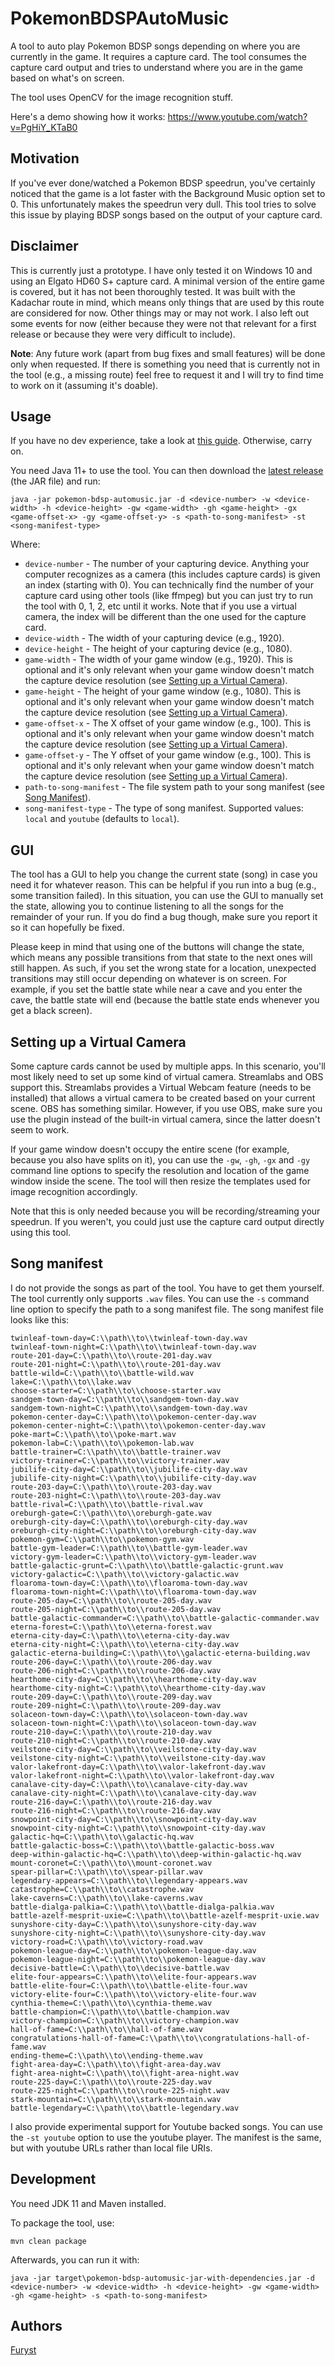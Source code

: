 # PokemonBDSPAutoMusic

A tool to auto play Pokemon BDSP songs depending on where you are currently in the game. It requires a capture card. The tool consumes the capture card output and tries to understand where you are in the game based on what's on screen.

The tool uses OpenCV for the image recognition stuff.

Here's a demo showing how it works: https://www.youtube.com/watch?v=PgHiY_KTaB0

## Motivation

If you've ever done/watched a Pokemon BDSP speedrun, you've certainly noticed that the game is a lot faster with the Background Music option set to 0. This unfortunately makes the speedrun very dull. This tool tries to solve this issue by playing BDSP songs based on the output of your capture card.

## Disclaimer

This is currently just a prototype. I have only tested it on Windows 10 and using an Elgato HD60 S+ capture card. A minimal version of the entire game is covered, but it has not been thoroughly tested. It was built with the Kadachar route in mind, which means only things that are used by this route are considered for now. Other things may or may not work. I also left out some events for now (either because they were not that relevant for a first release or because they were very difficult to include).

**Note**: Any future work (apart from bug fixes and small features) will be done only when requested. If there is something you need that is currently not in the tool (e.g., a missing route) feel free to request it and I will try to find time to work on it (assuming it's doable).

## Usage

If you have no dev experience, take a look at [this guide](https://github.com/daplf/PokemonBDSPAutoMusic/wiki/Beginner-Setup-Guide). Otherwise, carry on.

You need Java 11+ to use the tool. You can then download the [latest release](https://github.com/daplf/PokemonBDSPAutoMusic/releases) (the JAR file) and run:

```
java -jar pokemon-bdsp-automusic.jar -d <device-number> -w <device-width> -h <device-height> -gw <game-width> -gh <game-height> -gx <game-offset-x> -gy <game-offset-y> -s <path-to-song-manifest> -st <song-manifest-type>
```

Where:

- `device-number` - The number of your capturing device. Anything your computer recognizes as a camera (this includes capture cards) is given an index (starting with 0). You can technically find the number of your capture card using other tools (like ffmpeg) but you can just try to run the tool with 0, 1, 2, etc until it works. Note that if you use a virtual camera, the index will be different than the one used for the capture card.
- `device-width` - The width of your capturing device (e.g., 1920).
- `device-height` - The height of your capturing device (e.g., 1080).
- `game-width` - The width of your game window (e.g., 1920). This is optional and it's only relevant when your game window doesn't match the capture device resolution (see [Setting up a Virtual Camera](#setting-up-a-virtual-camera)).
- `game-height` - The height of your game window (e.g., 1080). This is optional and it's only relevant when your game window doesn't match the capture device resolution (see [Setting up a Virtual Camera](#setting-up-a-virtual-camera)).
- `game-offset-x` - The X offset of your game window (e.g., 100). This is optional and it's only relevant when your game window doesn't match the capture device resolution (see [Setting up a Virtual Camera](#setting-up-a-virtual-camera)).
- `game-offset-y` - The Y offset of your game window (e.g., 100). This is optional and it's only relevant when your game window doesn't match the capture device resolution (see [Setting up a Virtual Camera](#setting-up-a-virtual-camera)).
- `path-to-song-manifest` - The file system path to your song manifest (see [Song Manifest](#song-manifest)).
- `song-manifest-type` - The type of song manifest. Supported values: `local` and `youtube` (defaults to `local`).

## GUI

The tool has a GUI to help you change the current state (song) in case you need it for whatever reason. This can be helpful if you run into a bug (e.g., some transition failed). In this situation, you can use the GUI to manually set the state, allowing you to continue listening to all the songs for the remainder of your run. If you do find a bug though, make sure you report it so it can hopefully be fixed.

Please keep in mind that using one of the buttons will change the state, which means any possible transitions from that state to the next ones will still happen. As such, if you set the wrong state for a location, unexpected transitions may still occur depending on whatever is on screen. For example, if you set the battle state while near a cave and you enter the cave, the battle state will end (because the battle state ends whenever you get a black screen).

## Setting up a Virtual Camera

Some capture cards cannot be used by multiple apps. In this scenario, you'll most likely need to set up some kind of virtual camera. Streamlabs and OBS support this. Streamlabs provides a Virtual Webcam feature (needs to be installed) that allows a virtual camera to be created based on your current scene. OBS has something similar. However, if you use OBS, make sure you use the plugin instead of the built-in virtual camera, since the latter doesn't seem to work.

If your game window doesn't occupy the entire scene (for example, because you also have splits on it), you can use the `-gw`, `-gh`, `-gx` and `-gy` command line options to specify the resolution and location of the game window inside the scene. The tool will then resize the templates used for image recognition accordingly.

Note that this is only needed because you will be recording/streaming your speedrun. If you weren't, you could just use the capture card output directly using this tool.

## Song manifest

I do not provide the songs as part of the tool. You have to get them yourself. The tool currently only supports `.wav` files. You can use the `-s` command line option to specify the path to a song manifest file. The song manifest file looks like this:

```
twinleaf-town-day=C:\\path\\to\\twinleaf-town-day.wav
twinleaf-town-night=C:\\path\\to\\twinleaf-town-day.wav
route-201-day=C:\\path\\to\\route-201-day.wav
route-201-night=C:\\path\\to\\route-201-day.wav
battle-wild=C:\\path\\to\\battle-wild.wav
lake=C:\\path\\to\\lake.wav
choose-starter=C:\\path\\to\\choose-starter.wav
sandgem-town-day=C:\\path\\to\\sandgem-town-day.wav
sandgem-town-night=C:\\path\\to\\sandgem-town-day.wav
pokemon-center-day=C:\\path\\to\\pokemon-center-day.wav
pokemon-center-night=C:\\path\\to\\pokemon-center-day.wav
poke-mart=C:\\path\\to\\poke-mart.wav
pokemon-lab=C:\\path\\to\\pokemon-lab.wav
battle-trainer=C:\\path\\to\\battle-trainer.wav
victory-trainer=C:\\path\\to\\victory-trainer.wav
jubilife-city-day=C:\\path\\to\\jubilife-city-day.wav
jubilife-city-night=C:\\path\\to\\jubilife-city-day.wav
route-203-day=C:\\path\\to\\route-203-day.wav
route-203-night=C:\\path\\to\\route-203-day.wav
battle-rival=C:\\path\\to\\battle-rival.wav
oreburgh-gate=C:\\path\\to\\oreburgh-gate.wav
oreburgh-city-day=C:\\path\\to\\oreburgh-city-day.wav
oreburgh-city-night=C:\\path\\to\\oreburgh-city-day.wav
pokemon-gym=C:\\path\\to\\pokemon-gym.wav
battle-gym-leader=C:\\path\\to\\battle-gym-leader.wav
victory-gym-leader=C:\\path\\to\\victory-gym-leader.wav
battle-galactic-grunt=C:\\path\\to\\battle-galactic-grunt.wav
victory-galactic=C:\\path\\to\\victory-galactic.wav
floaroma-town-day=C:\\path\\to\\floaroma-town-day.wav
floaroma-town-night=C:\\path\\to\\floaroma-town-day.wav
route-205-day=C:\\path\\to\\route-205-day.wav
route-205-night=C:\\path\\to\\route-205-day.wav
battle-galactic-commander=C:\\path\\to\\battle-galactic-commander.wav
eterna-forest=C:\\path\\to\\eterna-forest.wav
eterna-city-day=C:\\path\\to\\eterna-city-day.wav
eterna-city-night=C:\\path\\to\\eterna-city-day.wav
galactic-eterna-building=C:\\path\\to\\galactic-eterna-building.wav
route-206-day=C:\\path\\to\\route-206-day.wav
route-206-night=C:\\path\\to\\route-206-day.wav
hearthome-city-day=C:\\path\\to\\hearthome-city-day.wav
hearthome-city-night=C:\\path\\to\\hearthome-city-day.wav
route-209-day=C:\\path\\to\\route-209-day.wav
route-209-night=C:\\path\\to\\route-209-day.wav
solaceon-town-day=C:\\path\\to\\solaceon-town-day.wav
solaceon-town-night=C:\\path\\to\\solaceon-town-day.wav
route-210-day=C:\\path\\to\\route-210-day.wav
route-210-night=C:\\path\\to\\route-210-day.wav
veilstone-city-day=C:\\path\\to\\veilstone-city-day.wav
veilstone-city-night=C:\\path\\to\\veilstone-city-day.wav
valor-lakefront-day=C:\\path\\to\\valor-lakefront-day.wav
valor-lakefront-night=C:\\path\\to\\valor-lakefront-day.wav
canalave-city-day=C:\\path\\to\\canalave-city-day.wav
canalave-city-night=C:\\path\\to\\canalave-city-day.wav
route-216-day=C:\\path\\to\\route-216-day.wav
route-216-night=C:\\path\\to\\route-216-day.wav
snowpoint-city-day=C:\\path\\to\\snowpoint-city-day.wav
snowpoint-city-night=C:\\path\\to\\snowpoint-city-day.wav
galactic-hq=C:\\path\\to\\galactic-hq.wav
battle-galactic-boss=C:\\path\\to\\battle-galactic-boss.wav
deep-within-galactic-hq=C:\\path\\to\\deep-within-galactic-hq.wav
mount-coronet=C:\\path\\to\\mount-coronet.wav
spear-pillar=C:\\path\\to\\spear-pillar.wav
legendary-appears=C:\\path\\to\\legendary-appears.wav
catastrophe=C:\\path\\to\\catastrophe.wav
lake-caverns=C:\\path\\to\\lake-caverns.wav
battle-dialga-palkia=C:\\path\\to\\battle-dialga-palkia.wav
battle-azelf-mesprit-uxie=C:\\path\\to\\battle-azelf-mesprit-uxie.wav
sunyshore-city-day=C:\\path\\to\\sunyshore-city-day.wav
sunyshore-city-night=C:\\path\\to\\sunyshore-city-day.wav
victory-road=C:\\path\\to\\victory-road.wav
pokemon-league-day=C:\\path\\to\\pokemon-league-day.wav
pokemon-league-night=C:\\path\\to\\pokemon-league-day.wav
decisive-battle=C:\\path\\to\\decisive-battle.wav
elite-four-appears=C:\\path\\to\\elite-four-appears.wav
battle-elite-four=C:\\path\\to\\battle-elite-four.wav
victory-elite-four=C:\\path\\to\\victory-elite-four.wav
cynthia-theme=C:\\path\\to\\cynthia-theme.wav
battle-champion=C:\\path\\to\\battle-champion.wav
victory-champion=C:\\path\\to\\victory-champion.wav
hall-of-fame=C:\\path\\to\\hall-of-fame.wav
congratulations-hall-of-fame=C:\\path\\to\\congratulations-hall-of-fame.wav
ending-theme=C:\\path\\to\\ending-theme.wav
fight-area-day=C:\\path\\to\\fight-area-day.wav
fight-area-night=C:\\path\\to\\fight-area-night.wav
route-225-day=C:\\path\\to\\route-225-day.wav
route-225-night=C:\\path\\to\\route-225-night.wav
stark-mountain=C:\\path\\to\\stark-mountain.wav
battle-legendary=C:\\path\\to\\battle-legendary.wav
```

I also provide experimental support for Youtube backed songs. You can use the `-st youtube` option to use the youtube player. The manifest is the same, but with youtube URLs rather than local file URIs.

## Development

You need JDK 11 and Maven installed.

To package the tool, use:

```
mvn clean package
```

Afterwards, you can run it with:

```
java -jar target\pokemon-bdsp-automusic-jar-with-dependencies.jar -d <device-number> -w <device-width> -h <device-height> -gw <game-width> -gh <game-height> -s <path-to-song-manifest>
```

## Authors

[Furyst](https://www.speedrun.com/user/Furyst)
